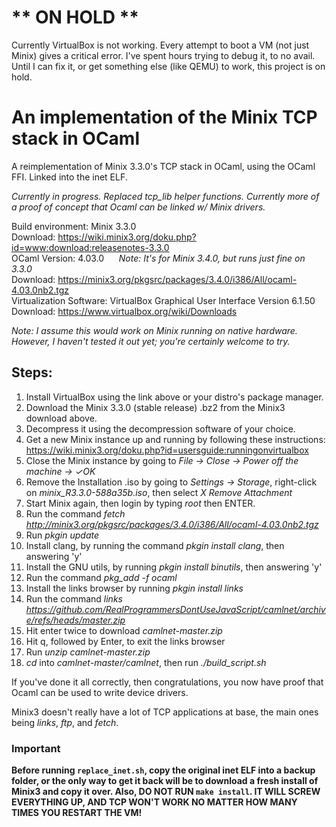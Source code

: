 # \*\* ON HOLD \*\*
Currently VirtualBox is not working. Every attempt to boot a VM (not just Minix) gives a critical error. I've spent hours trying to debug it, to no avail. Until I can fix it, or get something else (like QEMU) to work, this project is on hold.

# An implementation of the Minix TCP stack in OCaml

A reimplementation of Minix 3.3.0's TCP stack in OCaml, using the OCaml FFI. Linked into the inet ELF.

*Currently in progress. Replaced tcp_lib helper functions.
Currently more of a proof of concept that Ocaml can be linked w/ Minix drivers.*

Build environment: Minix 3.3.0\
Download: <https://wiki.minix3.org/doku.php?id=www:download:releasenotes-3.3.0>\
OCaml Version: 4.03.0&nbsp;&nbsp;&nbsp;&nbsp;&nbsp;&nbsp;*Note: It's for Minix 3.4.0, but runs just fine on 3.3.0*\
Download: <https://minix3.org/pkgsrc/packages/3.4.0/i386/All/ocaml-4.03.0nb2.tgz>\
Virtualization Software: VirtualBox Graphical User Interface Version 6.1.50\
Download: <https://www.virtualbox.org/wiki/Downloads>

*Note: I assume this would work on Minix running on native hardware. However,
I haven't tested it out yet; you're certainly welcome to try.*

## Steps:
1. Install VirtualBox using the link above or your distro's package manager.
2. Download the Minix 3.3.0 (stable release) .bz2 from the Minix3 download above.
3. Decompress it using the decompression software of your choice.
4. Get a new Minix instance up and running by following these instructions:
  <https://wiki.minix3.org/doku.php?id=usersguide:runningonvirtualbox>
5. Close the Minix instance by going to *File -> Close -> Power off the machine -> ✓OK*
6. Remove the Installation .iso by going to *Settings -> Storage*, right-click on
*minix_R3.3.0-588a35b.iso*, then select *X Remove Attachment*
7. Start Minix again, then login by typing *root* then ENTER.
8. Run the command *fetch http://minix3.org/pkgsrc/packages/3.4.0/i386/All/ocaml-4.03.0nb2.tgz*
9. Run *pkgin update*
10. Install clang, by running the command *pkgin install clang*, then answering 'y'
11. Install the GNU utils, by running *pkgin install binutils*, then answering 'y'
12. Run the command *pkg_add -f ocaml*
13. Install the links browser by running *pkgin install links*
14. Run the command *links https://github.com/RealProgrammersDontUseJavaScript/camlnet/archive/refs/heads/master.zip*
15. Hit enter twice to download *camlnet-master.zip*
16. Hit q, followed by Enter, to exit the links browser
17. Run *unzip camlnet-master.zip*
18. *cd* into *camlnet-master/camlnet*, then run *./build_script.sh*

If you've done it all correctly, then congratulations, you now have proof
that Ocaml can be used to write device drivers.

Minix3 doesn't really have a lot of TCP applications at base, the main ones being *links*, *ftp*, and *fetch*.

### Important
**Before running `replace_inet.sh`, copy the original inet ELF into a backup folder,
or the only way to get it back will be to download a fresh install of Minix3 and copy it over.
Also, DO NOT RUN `make install`. IT WILL SCREW EVERYTHING UP, AND TCP WON'T
WORK NO MATTER HOW MANY TIMES YOU RESTART THE VM!**
